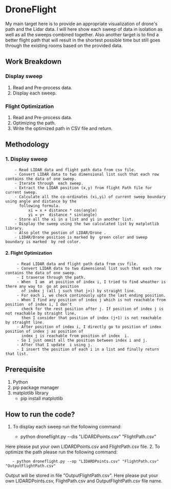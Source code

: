 # DroneFlight

My main target here is to provide an appropriate visualization of drone's path and the Lidar data. I will here show each sweep of data in isolation as well as all the sweeps combined together. Also another target is to find a better flight path that will result in the shortest possible time but still goes through the existing rooms based on the provided data.


## Work Breakdown

### Display sweep
1. Read and Pre-process data.
2. Display each sweep.

### Flight Optimization
1. Read and Pre-process data.
2. Optimizing the path.
3. Write the optimized path in CSV file and return.


## Methodology

### 1. Display sweep
        - Read LIDAR data and flight path data from csv file.
        - Convert LIDAR data to two dimensional list such that each row contains the data of one sweep.
        - Iterate through  each sweep.
        - Extract the LIDAR position (x,y) from flight Path file for current sweep.
        - Calculate all the co-ordinates (xi,yi) of current sweep boundary using angle and distance by the 
          following formula.
              xi = x + distance * cos(angle)
              yi = y+  distance * sin(angle)
        - Store all the xi in a list and yi in another list.
        - Display the sweep using the two calculated list by matplotlib library.
        - Also plot the postion of LIDAR/Drone .
        - LIDAR/Drone position is marked by  green color and sweep boundary is marked  by red color.

#### 2. Flight Optimization
         - Read LIDAR data and flight path data from csv file.
         - Convert LIDAR data to two dimensional list such that each row contains the data of one sweep.
         - I traverse through the path.
         - When  I am  at position of index i, I tried to find wheather is there any way to  go at position 
           of index j (all j such that j>i) by straight line. 
         - For each i, we check continously upto the last ending position.
         - When I find any position of index j which is not reachable from position  of index i, I don't
           check for the rest position after j. If position of index j is not reachable by straight line,
           then I consider that position of index (j+1) is not reachable by straight line.
         - After position of index i, I directly go to position of index position of index j as position of 
           index j is reachable from position of index  i.
         - So I just ommit all the position between index i and j.
         - After that I update  i using j.
         - I insert the position of each i in a list and finally return that list.
        
## Prerequisite
   
   1. Python
   2. pip package manager
   3. matplotlib library
      - pip install matplotlib

## How to run the code?

   1. To display each sweep run the following command:  
       
       
       -  python droneflight.py --dis "LIDARDPoints.csv" "FlightPath.csv"
        
        
   
   
   Here please put your own LIDARDPoints.csv and FlightPath.csv file.
   2. To optimize the path please run the following command:
     
        
       - python droneflight.py --op "LIDARDPoints.csv" "FlightPath.csv" "OutputFlightPath.csv"
       
     
   Output will be stored in file "OutputFlightPath.csv". 
   Here please put your own LIDARDPoints.csv, FlightPath.csv and OutputFlightPath.csv file name.
    